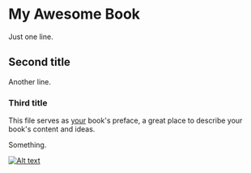 # My Awesome Book

Just one line.

## Second title

Another line.

### Third title

This file serves as [your](chapter1.md) book's preface, a great place to describe your book's content and ideas.

Something.

[![Alt text](http://placehold.it/350x150)](https://gitbook.io)





